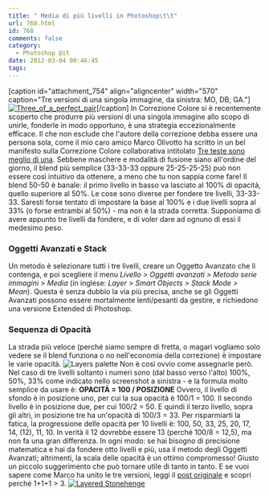 ```yaml
---
title: " Media di più livelli in Photoshop\t\t"
url: 768.html
id: 768
comments: false
category:
  - Photoshop @it
date: 2012-03-04 00:46:45
tags:
---
```


\[caption id="attachment_754" align="aligncenter" width="570" caption="Tre versioni di una singola immagine, da sinistra: MO, DB, GA."\][![Three_of_a_perfect_pair](http://localhost:8888/wp-content/uploads/2012/03/Three_of_a_perfect_pair.jpg)](http://blog.rbg.bigano.com/2011/02/14/three-heads-are-better-than-one/?lang=it)\[/caption\] In Correzione Colore si è recentemente scoperto che produrre più versioni di una singola immagine allo scopo di unirle, fonderle in modo opportuno, è una strategia eccezionalmente efficace. Il che non esclude che l'autore della correzione debba essere una persona sola, come il mio caro amico Marco Olivotto ha scritto in un bel manifesto sulla Correzione Colore collaborativa intitolato [Tre teste sono meglio di una](http://blog.rbg.bigano.com/2011/02/14/three-heads-are-better-than-one/?lang=it "Tre teste sono meglio di una - RBG blog"). Sebbene maschere e modalità di fusione siano all'ordine del giorno, il blend più semplice (33-33-33 oppure 25-25-25-25) può non essere così intuitivo da ottenere, a meno che tu non sappia come fare!  Il blend 50-50 è banale: il primo livello in basso va lasciato al 100% di opacità, quello superiore al 50%. Le cose sono diverse per fondere tre livelli, 33-33-33. Saresti forse tentato di impostare la base al 100% e i due livelli sopra al 33% (o forse entrambi al 50%) - ma non è la strada corretta. Supponiamo di avere appunto tre livelli da fondere, e di voler dare ad ognuno di essi il medesimo peso.

### Oggetti Avanzati e Stack

Un metodo è selezionare tutti i tre livelli, creare un Oggetto Avanzato che li contenga, e poi scegliere il menu _Livello > Oggetti avanzati > Metodo serie immagini > Media_ (in inglese: _Layer > Smart Objects > Stack Mode > Mean_). Questa è senza dubbio la via più precisa, anche se gli Oggetti Avanzati possono essere mortalmente lenti/pesanti da gestire, e richiedono una versione Extended di Photoshop.

### Sequenza di Opacità

La strada più veloce (perché siamo sempre di fretta, o magari vogliamo solo vedere se il blend funziona o no nell'economia della correzione) è impostare le varie opacità. ![Layers palette](http://localhost:8888/wp-content/uploads/2012/03/layers.png) Non è così ovvio come assegnarle però. Nel caso di tre livelli soltanto i numeri sono (dal basso verso l'alto) 100%, 50%, 33% come indicato nello screenshot a sinistra - e la formula molto semplice da usare è: **OPACITÀ = 100 / POSIZIONE** Ovvero, il livello di sfondo è in posizione uno, per cui la sua opacità è 100/1 = 100. Il secondo livello è in posizione due, per cui 100/2 = 50. E quindi il terzo livello, sopra gli altri, in posizione tre ha un'opacità di 100/3 = 33. Per risparmiarti la fatica, la progressione delle opacità per 10 livelli è: 100, 50, 33, 25, 20, 17, 14, (12), 11, 10. In verità il 12 dovrebbe essere 13 (perché 100/8 = 12,5), ma non fa una gran differenza. In ogni modo: se hai bisogno di precisione matematica e hai da fondere otto livelli e più, usa il metodo degli Oggetti Avanzati; altrimenti, la scala delle opacità è un ottimo compromesso! Giusto un piccolo suggerimento che può tornare utile di tanto in tanto. E se vuoi sapere come Marco ha unito le tre versioni, leggi il [post originale](http://blog.rbg.bigano.com/2011/02/14/three-heads-are-better-than-one/?lang=it "Tre teste sono meglio di una - RBG blog") e scopri perché 1+1+1 > 3. [![Layered Stonehenge](http://localhost:8888/wp-content/uploads/2012/03/Layered-Stonehenge.jpg)](http://blog.rbg.bigano.com/2011/02/14/three-heads-are-better-than-one/?lang=it)